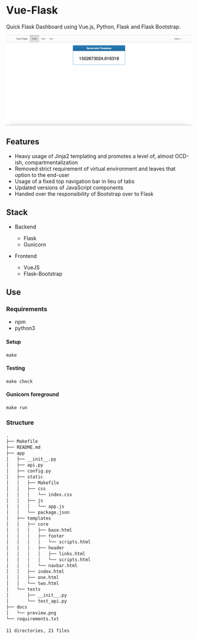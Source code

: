 # Vue-Flask

Quick Flask Dashboard using Vue.js, Python, Flask and Flask Bootstrap.

![preview](docs/preview.png)

## Features

* Heavy usage of Jinja2 templating and promotes a level of, almost OCD-ish, compartmentalization
* Removed strict requirement of virtual environment and leaves that option to the end-user
* Usage of a fixed top navigation bar in lieu of tabs
* Updated versions of JavaScript components
* Handed over the responsibility of Bootstrap over to Flask

## Stack

* Backend
    * Flask
    * Gunicorn

* Frontend
    * VueJS
    * Flask-Bootstrap

## Use

### Requirements

* npm
* python3

#### Setup

    make
    
#### Testing
    
    make check

#### Gunicorn foreground
        
    make run
    
### Structure
    
	.
	├── Makefile
	├── README.md
	├── app
	│   ├── __init__.py
	│   ├── api.py
	│   ├── config.py
	│   ├── static
	│   │   ├── Makefile
	│   │   ├── css
	│   │   │   └── index.css
	│   │   ├── js
	│   │   │   └── app.js
	│   │   └── package.json
	│   ├── templates
	│   │   ├── core
	│   │   │   ├── base.html
	│   │   │   ├── footer
	│   │   │   │   └── scripts.html
	│   │   │   ├── header
	│   │   │   │   ├── links.html
	│   │   │   │   └── scripts.html
	│   │   │   └── navbar.html
	│   │   ├── index.html
	│   │   ├── one.html
	│   │   └── two.html
	│   └── tests
	│       ├── __init__.py
	│       └── test_api.py
	├── docs
	│   └── preview.png
	└── requirements.txt
	
	11 directories, 21 files
